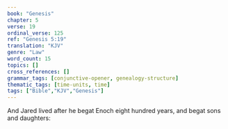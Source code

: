```yaml
---
book: "Genesis"
chapter: 5
verse: 19
ordinal_verse: 125
ref: "Genesis 5:19"
translation: "KJV"
genre: "Law"
word_count: 15
topics: []
cross_references: []
grammar_tags: [conjunctive-opener, genealogy-structure]
thematic_tags: [time-units, time]
tags: ["Bible","KJV","Genesis"]
---
```

And Jared lived after he begat Enoch eight hundred years, and begat sons and daughters:
